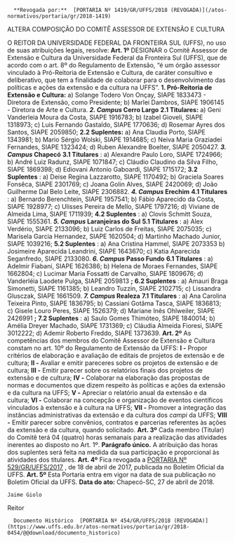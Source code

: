       **Revogada por:**  [PORTARIA Nº 1419/GR/UFFS/2018 (REVOGADA)](/atos-normativos/portaria/gr/2018-1419) 

   ALTERA COMPOSIÇÃO DO COMITÊ ASSESSOR DE EXTENSÃO E CULTURA  

 O REITOR DA UNIVERSIDADE FEDERAL DA FRONTEIRA SUL (UFFS), no uso de suas atribuições legais, resolve:   **Art. 1º** DESIGNAR o Comitê Assessor de Extensão e Cultura da Universidade Federal da Fronteira Sul (UFFS), que de acordo com o art. 8º do Regulamento de Extensão, “é um órgão assessor vinculado à Pró-Reitoria de Extensão e Cultura, de caráter consultivo e deliberativo, que tem a finalidade de colaborar para o desenvolvimento das políticas e ações da extensão e da cultura na UFFS”. **1. Pró-Reitoria de Extensão e Cultura:**  a) Solange Todero Von Onçay, SIAPE 1833473 - Diretora de Extensão, como Presidente; b) Marlei Dambros, SIAPE 1906145 - Diretora de Arte e Cultura.  ***2. Campus* Cerro Largo**  **2.1 Titulares:**  a) Geni Vanderleia Moura da Costa, SIAPE 1916783; b) Izabel Gioveli, SIAPE 1318973; c) Luis Fernando Gastaldo, SIAPE 1770636; d) Rosemar Ayres dos Santos, SIAPE 2059850; **2.2 Suplentes:**  a) Ana Claudia Porto, SIAPE 1343981; b) Mario Sérgio Wolski, SIAPE 1914685; c) Neiva Maria Graziadei Fernandes, SIAPE 1323424; d) Ruben Alexandre Boelter, SIAPE 2050427.  ***3. Campus* Chapecó**  **3.1 Titulares** : a) Alexandre Paulo Loro, SIAPE 1724966; b) André Luiz Radunz, SIAPE 1071847; c) Cláudio Claudino da Silva Filho, SIAPE 1869398; d) Ediovani Antonio Gaboardi, SIAPE 1715172; **3.2 Suplentes** : a) Deise Regina Lazzarotto, SIAPE 1170492; b) Graciela Soares Fonsêca, SIAPE 2301769; c) Joana Golin Alves, SIAPE 2420069; d) João Guilherme Dal Belo Leite, SIAPE 2306882.  ***4. Campus* Erechim**  **4.1 Titulares** : a) Bernardo Berenchtein, SIAPE 1957541; b) Fábio Aparecido da Costa, SIAPE 1928977; c) Ulisses Pereira de Mello, SIAPE 1797216; d) Viviane de Almeida Lima, SIAPE 1711939; **4.2 Suplentes** : a) Clovis Schmitt Souza, SIAPE 1555361.  ***5. Campus* Laranjeiras do Sul**  **5.1 Titulares** : a) Alex Verdério, SIAPE 2133096; b) Luiz Carlos de Freitas, SIAPE 2075035; c) Marisela Garcia Hernandez, SIAPE 1620504; d) Martinho Machado Junior, SIAPE 1039216; **5.2 Suplentes** : a) Ana Cristina Hammel, SIAPE 2073353 b) Josimeire Aparecida Leandrini, SIAPE 1643670; c) Katia Aparecida Seganfredo, SIAPE 2133080.  ***6. Campus* Passo Fundo**  **6.1 Titulares** : a) Adelmir Fiabani, SIAPE 1626386; b) Helena de Moraes Fernandes, SIAPE 1662804; c) Lucimar Maria Fossatti de Carvalho, SIAPE 1809676; d) Vanderléia Laodete Pulga, SIAPE 2059813 **;**  **6.2 Suplentes** : a) Amauri Braga Simonetti, SIAPE 1161385; b) Leandro Tuzzin, SIAPE 2102715; c) Lissandra Glusczak, SIAPE 1661509.  ***7. Campus* Realeza**  **7.1 Titulares** : a) Ana Carolina Teixeira Pinto, SIAPE 1836795; b) Cassiani Gotâma Tasca, SIAPE 1836813; c) Gisele Louro Peres, SIAPE 1526379; d) Mariane Inês Ohlweiler, SIAPE 2426991 **;**  **7.2 Suplentes** : a) Saulo Gomes Thimóteo, SIAPE 1840014; b) Amélia Dreyer Machado, SIAPE 1731369; c) Cláudia Almeida Fioresi, SIAPE 3012222; d) Ademir Roberto Freddo, SIAPE 1373639.   **Art. 2º** As competências dos membros do Comitê Assessor de Extensão e Cultura constam no art. 10º do Regulamento de Extensão da UFFS: **I -** Propor critérios de elaboração e avaliação de editais de projetos de extensão e de cultura; **II -** Avaliar e emitir pareceres sobre os projetos de extensão e de cultura; **III -** Emitir parecer sobre os relatórios finais dos projetos de extensão e de cultura; **IV -** Colaborar na elaboração das propostas de normas e documentos que dizem respeito às políticas e ações da extensão e da cultura na UFFS; **V -** Apreciar o relatório anual da extensão e da cultura; **VI -** Colaborar na concepção e organização de eventos científicos vinculados à extensão e à cultura na UFFS; **VII -** Promover a integração das instâncias administrativas da extensão e da cultura dos *campi* da UFFS; **VIII -** Emitir parecer sobre convênios, contratos e parcerias referentes às ações da extensão e da cultura, quando solicitado.   **Art. 3º** Cada membro (Titular) do Comitê terá 04 (quatro) horas semanais para a realização das atividades inerentes ao disposto no Art. 1º. **Parágrafo único.** A atribuição das horas dos suplentes será feita na medida da sua participação e proporcional às atividades dos titulares.   **Art. 4º** Fica revogada a [PORTARIA Nº 529/GR/UFFS/2017](https://www.uffs.edu.br/atos-normativos/portaria/gr/2017-0529)  , de 18 de abril de 2017, publicada no Boletim Oficial da UFFS.   **Art. 5º** Esta Portaria entra em vigor na data de sua publicação no Boletim Oficial da UFFS.      **Data do ato:** Chapecó-SC, 27 de abril de 2018.   
 

    Jaime Giolo   
 Reitor 

      Documento Histórico  [PORTARIA Nº 454/GR/UFFS/2018 (REVOGADA)](https://www.uffs.edu.br/atos-normativos/portaria/gr/2018-0454/@@download/documento_historico)     
      